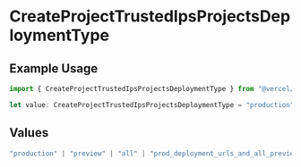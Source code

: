 # CreateProjectTrustedIpsProjectsDeploymentType

## Example Usage

```typescript
import { CreateProjectTrustedIpsProjectsDeploymentType } from "@vercel/sdk/models/createprojectop.js";

let value: CreateProjectTrustedIpsProjectsDeploymentType = "production";
```

## Values

```typescript
"production" | "preview" | "all" | "prod_deployment_urls_and_all_previews"
```